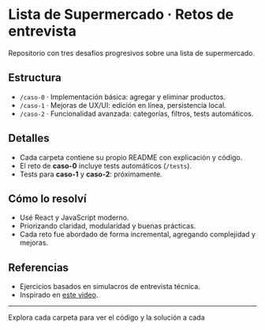 # Lista de Supermercado · Retos de entrevista

Repositorio con tres desafíos progresivos sobre una lista de supermercado.

## Estructura

- `/caso-0` · Implementación básica: agregar y eliminar productos.
- `/caso-1` · Mejoras de UX/UI: edición en línea, persistencia local.
- `/caso-2` · Funcionalidad avanzada: categorías, filtros, tests automáticos.

## Detalles

- Cada carpeta contiene su propio README con explicación y código.
- El reto de **caso-0** incluye tests automáticos (`/tests`).
- Tests para **caso-1** y **caso-2**: próximamente.

## Cómo lo resolví

- Usé React y JavaScript moderno.
- Priorizando claridad, modularidad y buenas prácticas.
- Cada reto fue abordado de forma incremental, agregando complejidad y mejoras.

## Referencias

- Ejercicios basados en simulacros de entrevista técnica.
- Inspirado en [este video](https://youtube.com/watch?v=ocwsPB1ysOQ).

---

Explora cada carpeta para ver el código y la solución a cada
